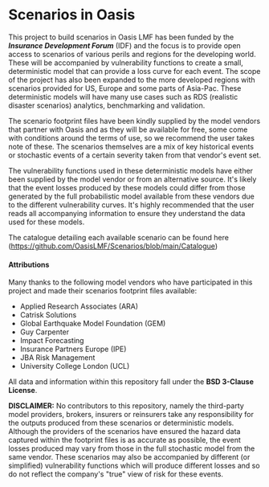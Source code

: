 # Scenarios in Oasis

This project to build scenarios in Oasis LMF has been funded by the ***Insurance Development Forum*** (IDF) and the focus is to provide open access to scenarios of various perils and regions for the developing world. These will be accompanied by vulnerability functions to create a small, deterministic model that can provide a loss curve for each event. The scope of the project has also been expanded to the more developed regions with scenarios provided for US, Europe and some parts of Asia-Pac. These deterministic models will have many use cases such as RDS (realistic disaster scenarios) analytics, benchmarking and validation.

The scenario footprint files have been kindly supplied by the model vendors that partner with Oasis and as they will be available for free, some come with conditions around the terms of use, so we recommend the user takes note of these. The scenarios themselves are a mix of key historical events or stochastic events of a certain severity taken from that vendor's event set.

The vulnerability functions used in these deterministic models have either been supplied by the model vendor or from an alternative source. It's likely that the event losses produced by these models could differ from those generated by the full probabilistic model available from these vendors due to the different vulnerability curves. It's highly recommended that the user reads all accompanying information to ensure they understand the data used for these models.

The catalogue detailing each available scenario can be found here (https://github.com/OasisLMF/Scenarios/blob/main/Catalogue)

#### Attributions
Many thanks to the following model vendors who have participated in this project and made their scenarios footprint files available:

* Applied Research Associates (ARA)
* Catrisk Solutions
* Global Earthquake Model Foundation (GEM)
* Guy Carpenter
* Impact Forecasting
* Insurance Partners Europe (IPE)
* JBA Risk Management
* University College London (UCL)

All data and information within this repository fall under the **BSD 3-Clause License**. 

**DISCLAIMER:** No contributors to this repository, namely the third-party model providers, brokers, insurers or reinsurers take any responsibility for the outputs produced from these scenarios or deterministic models. Although the providers of the scenarios have ensured the hazard data captured within the footprint files is as accurate as possible, the event losses produced may vary from those in the full stochastic model from the same vendor. These scenarios may also be accompanied by different (or simplified) vulnerability functions which will produce different losses and so do not reflect the company's "true" view of risk for these events.

